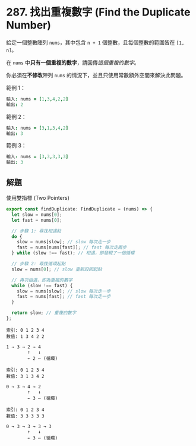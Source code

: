 # 287. 找出重複數字 (Find the Duplicate Number)

給定一個整數陣列 `nums`，其中包含 `n + 1` 個整數，且每個整數的範圍皆在 `[1, n]`。

在 `nums` 中**只有一個重複的數字**，請回傳*這個重複的數字*。

你必須在**不修改**陣列 `nums` 的情況下，並且只使用常數額外空間來解決此問題。

範例 1：

```coffee
輸入: nums = [1,3,4,2,2]
輸出: 2
```

範例 2：

```coffee
輸入: nums = [3,1,3,4,2]
輸出: 3
```

範例 3：

```coffee
輸入: nums = [3,3,3,3,3]
輸出: 3
```

## 解題

使用雙指標 (Two Pointers)

```ts
export const findDuplicate: FindDuplicate = (nums) => {
  let slow = nums[0];
  let fast = nums[0];

  // 步驟 1: 尋找相遇點
  do {
    slow = nums[slow]; // slow 每次走一步
    fast = nums[nums[fast]]; // fast 每次走兩步
  } while (slow !== fast); // 相遇，即發現了一個循環

  // 步驟 2: 尋找循環起點
  slow = nums[0]; // slow 重新設回起點

  // 再次相遇，即為重複的數字
  while (slow !== fast) {
    slow = nums[slow]; // slow 每次走一步
    fast = nums[fast]; // fast 每次走一步
  }

  return slow; // 重複的數字
};
```

```
索引: 0 1 2 3 4
數值: 1 3 4 2 2

1 → 3 → 2 → 4
        ↑   ↓
        ← 2 ← (循環)
```

```
索引: 0 1 2 3 4
數值: 3 1 3 4 2

0 → 3 → 4 → 2
        ↑   ↓
        ← 3 ← (循環)
```

```
索引: 0 1 2 3 4
數值: 3 3 3 3 3

0 → 3 → 3 → 3 → 3
        ↑   ↓
        ← 3 ← (循環)
```
